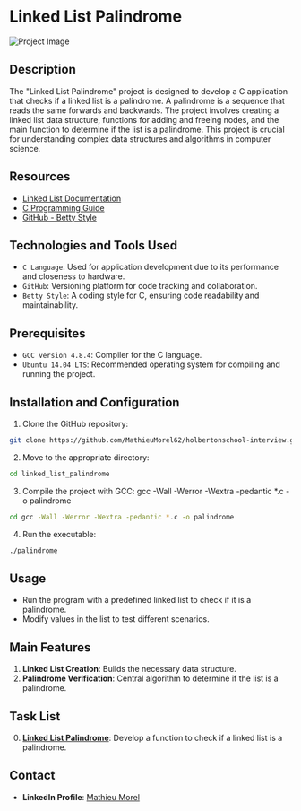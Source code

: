 # Linked List Palindrome

![Project Image](file-z6vFtrH8S2oGHp8f1eVQ278A)

## Description
The "Linked List Palindrome" project is designed to develop a C application that checks if a linked list is a palindrome. A palindrome is a sequence that reads the same forwards and backwards. The project involves creating a linked list data structure, functions for adding and freeing nodes, and the main function to determine if the list is a palindrome. This project is crucial for understanding complex data structures and algorithms in computer science.

## Resources
- [Linked List Documentation](https://en.wikipedia.org/wiki/Linked_list)
- [C Programming Guide](https://www.learn-c.org/)
- [GitHub - Betty Style](https://github.com/hs-hq/Betty)

## Technologies and Tools Used
- `C Language`: Used for application development due to its performance and closeness to hardware.
- `GitHub`: Versioning platform for code tracking and collaboration.
- `Betty Style`: A coding style for C, ensuring code readability and maintainability.

## Prerequisites
- `GCC version 4.8.4`: Compiler for the C language.
- `Ubuntu 14.04 LTS`: Recommended operating system for compiling and running the project.

## Installation and Configuration
1. Clone the GitHub repository: 

```sh
git clone https://github.com/MathieuMorel62/holbertonschool-interview.git
```

2. Move to the appropriate directory:

```sh
cd linked_list_palindrome
```

3. Compile the project with GCC: gcc -Wall -Werror -Wextra -pedantic *.c -o palindrome

```sh
cd gcc -Wall -Werror -Wextra -pedantic *.c -o palindrome
```

4. Run the executable:

```sh
./palindrome
```

## Usage
- Run the program with a predefined linked list to check if it is a palindrome.
- Modify values in the list to test different scenarios.

## Main Features
1. **Linked List Creation**: Builds the necessary data structure.
2. **Palindrome Verification**: Central algorithm to determine if the list is a palindrome.

## Task List
0. [**Linked List Palindrome**](https://github.com/MathieuMorel62/holbertonschool-interview/tree/main/linked_list_palindrome): Develop a function to check if a linked list is a palindrome.

## Contact

- **LinkedIn Profile**: [Mathieu Morel](https://www.linkedin.com/in/mathieu-morel-9ab457261/)
